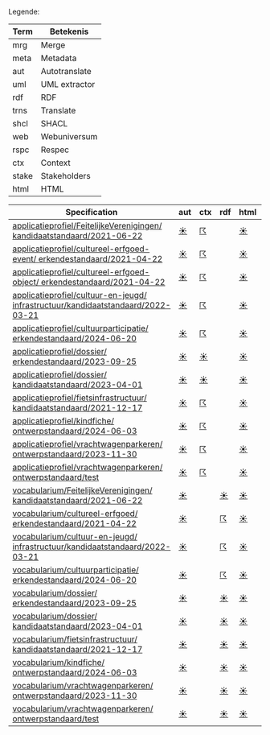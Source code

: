 Legende:

| Term | Betekenis |
| --- | --- |
| mrg | Merge |
| meta | Metadata |
| aut | Autotranslate |
| uml | UML extractor |
| rdf | RDF |
| trns | Translate |
| shcl | SHACL |
| web | Webuniversum |
| rspc | Respec |
| ctx | Context |
| stake | Stakeholders |
| html | HTML |

| Specification | aut | ctx | rdf | html | rspc | shcl | web | uml | mrg | trns | meta | stake |
| --- | --- | --- | --- | --- | --- | --- | --- | --- | --- | --- | --- | --- |
| [applicatieprofiel/FeitelijkeVerenigingen/ kandidaatstandaard/2021-06-22](/report4/doc/applicatieprofiel/FeitelijkeVerenigingen/kandidaatstandaard/2021-06-22) | [&#9728;](/report4/doc/applicatieprofiel/FeitelijkeVerenigingen/kandidaatstandaard/2021-06-22/autotranslate.report.md)| [&#9736;](/report4/doc/applicatieprofiel/FeitelijkeVerenigingen/kandidaatstandaard/2021-06-22/generator-jsonld-context.report.md)| | [&#9728;](/report4/doc/applicatieprofiel/FeitelijkeVerenigingen/kandidaatstandaard/2021-06-22/generator-html.report.md)| [&#9728;](/report4/doc/applicatieprofiel/FeitelijkeVerenigingen/kandidaatstandaard/2021-06-22/generator-respec.report.md)| [&#9736;](/report4/doc/applicatieprofiel/FeitelijkeVerenigingen/kandidaatstandaard/2021-06-22/generator-shacl.report.md)| [&#9728;](/report4/doc/applicatieprofiel/FeitelijkeVerenigingen/kandidaatstandaard/2021-06-22/generator-webuniversum-json.report.md)| [&#9729;](/report4/doc/applicatieprofiel/FeitelijkeVerenigingen/kandidaatstandaard/2021-06-22/oslo-converter-ea.report.md)| [&#9728;](/report4/doc/applicatieprofiel/FeitelijkeVerenigingen/kandidaatstandaard/2021-06-22/merge.report.md)| [&#9729;](/report4/doc/applicatieprofiel/FeitelijkeVerenigingen/kandidaatstandaard/2021-06-22/translate.report.md)| [&#9728;](/report4/doc/applicatieprofiel/FeitelijkeVerenigingen/kandidaatstandaard/2021-06-22/metadata.report.md)| [&#9728;](/report4/doc/applicatieprofiel/FeitelijkeVerenigingen/kandidaatstandaard/2021-06-22/oslo-stakeholders-converter.report.md)|
| [applicatieprofiel/cultureel-erfgoed-event/ erkendestandaard/2021-04-22](/report4/doc/applicatieprofiel/cultureel-erfgoed-event/erkendestandaard/2021-04-22) | [&#9728;](/report4/doc/applicatieprofiel/cultureel-erfgoed-event/erkendestandaard/2021-04-22/autotranslate.report.md)| [&#9736;](/report4/doc/applicatieprofiel/cultureel-erfgoed-event/erkendestandaard/2021-04-22/generator-jsonld-context.report.md)| | [&#9728;](/report4/doc/applicatieprofiel/cultureel-erfgoed-event/erkendestandaard/2021-04-22/generator-html.report.md)| [&#9736;](/report4/doc/applicatieprofiel/cultureel-erfgoed-event/erkendestandaard/2021-04-22/generator-respec.report.md)| [&#9736;](/report4/doc/applicatieprofiel/cultureel-erfgoed-event/erkendestandaard/2021-04-22/generator-shacl.report.md)| [&#9728;](/report4/doc/applicatieprofiel/cultureel-erfgoed-event/erkendestandaard/2021-04-22/generator-webuniversum-json.report.md)| [&#9729;](/report4/doc/applicatieprofiel/cultureel-erfgoed-event/erkendestandaard/2021-04-22/oslo-converter-ea.report.md)| [&#9728;](/report4/doc/applicatieprofiel/cultureel-erfgoed-event/erkendestandaard/2021-04-22/merge.report.md)| [&#9729;](/report4/doc/applicatieprofiel/cultureel-erfgoed-event/erkendestandaard/2021-04-22/translate.report.md)| [&#9728;](/report4/doc/applicatieprofiel/cultureel-erfgoed-event/erkendestandaard/2021-04-22/metadata.report.md)| [&#9728;](/report4/doc/applicatieprofiel/cultureel-erfgoed-event/erkendestandaard/2021-04-22/oslo-stakeholders-converter.report.md)|
| [applicatieprofiel/cultureel-erfgoed-object/ erkendestandaard/2021-04-22](/report4/doc/applicatieprofiel/cultureel-erfgoed-object/erkendestandaard/2021-04-22) | [&#9728;](/report4/doc/applicatieprofiel/cultureel-erfgoed-object/erkendestandaard/2021-04-22/autotranslate.report.md)| [&#9736;](/report4/doc/applicatieprofiel/cultureel-erfgoed-object/erkendestandaard/2021-04-22/generator-jsonld-context.report.md)| | [&#9728;](/report4/doc/applicatieprofiel/cultureel-erfgoed-object/erkendestandaard/2021-04-22/generator-html.report.md)| [&#9736;](/report4/doc/applicatieprofiel/cultureel-erfgoed-object/erkendestandaard/2021-04-22/generator-respec.report.md)| [&#9728;](/report4/doc/applicatieprofiel/cultureel-erfgoed-object/erkendestandaard/2021-04-22/generator-shacl.report.md)| [&#9728;](/report4/doc/applicatieprofiel/cultureel-erfgoed-object/erkendestandaard/2021-04-22/generator-webuniversum-json.report.md)| [&#9729;](/report4/doc/applicatieprofiel/cultureel-erfgoed-object/erkendestandaard/2021-04-22/oslo-converter-ea.report.md)| [&#9728;](/report4/doc/applicatieprofiel/cultureel-erfgoed-object/erkendestandaard/2021-04-22/merge.report.md)| [&#9729;](/report4/doc/applicatieprofiel/cultureel-erfgoed-object/erkendestandaard/2021-04-22/translate.report.md)| [&#9728;](/report4/doc/applicatieprofiel/cultureel-erfgoed-object/erkendestandaard/2021-04-22/metadata.report.md)| [&#9728;](/report4/doc/applicatieprofiel/cultureel-erfgoed-object/erkendestandaard/2021-04-22/oslo-stakeholders-converter.report.md)|
| [applicatieprofiel/cultuur-en-jeugd/ infrastructuur/kandidaatstandaard/2022-03-21](/report4/doc/applicatieprofiel/cultuur-en-jeugd/infrastructuur/kandidaatstandaard/2022-03-21) | [&#9728;](/report4/doc/applicatieprofiel/cultuur-en-jeugd/infrastructuur/kandidaatstandaard/2022-03-21/autotranslate.report.md)| [&#9736;](/report4/doc/applicatieprofiel/cultuur-en-jeugd/infrastructuur/kandidaatstandaard/2022-03-21/generator-jsonld-context.report.md)| | [&#9728;](/report4/doc/applicatieprofiel/cultuur-en-jeugd/infrastructuur/kandidaatstandaard/2022-03-21/generator-html.report.md)| [&#9736;](/report4/doc/applicatieprofiel/cultuur-en-jeugd/infrastructuur/kandidaatstandaard/2022-03-21/generator-respec.report.md)| [&#9736;](/report4/doc/applicatieprofiel/cultuur-en-jeugd/infrastructuur/kandidaatstandaard/2022-03-21/generator-shacl.report.md)| [&#9728;](/report4/doc/applicatieprofiel/cultuur-en-jeugd/infrastructuur/kandidaatstandaard/2022-03-21/generator-webuniversum-json.report.md)| [&#9729;](/report4/doc/applicatieprofiel/cultuur-en-jeugd/infrastructuur/kandidaatstandaard/2022-03-21/oslo-converter-ea.report.md)| [&#9728;](/report4/doc/applicatieprofiel/cultuur-en-jeugd/infrastructuur/kandidaatstandaard/2022-03-21/merge.report.md)| [&#9729;](/report4/doc/applicatieprofiel/cultuur-en-jeugd/infrastructuur/kandidaatstandaard/2022-03-21/translate.report.md)| [&#9728;](/report4/doc/applicatieprofiel/cultuur-en-jeugd/infrastructuur/kandidaatstandaard/2022-03-21/metadata.report.md)| [&#9728;](/report4/doc/applicatieprofiel/cultuur-en-jeugd/infrastructuur/kandidaatstandaard/2022-03-21/oslo-stakeholders-converter.report.md)|
| [applicatieprofiel/cultuurparticipatie/ erkendestandaard/2024-06-20](/report4/doc/applicatieprofiel/cultuurparticipatie/erkendestandaard/2024-06-20) | [&#9728;](/report4/doc/applicatieprofiel/cultuurparticipatie/erkendestandaard/2024-06-20/autotranslate.report.md)| [&#9736;](/report4/doc/applicatieprofiel/cultuurparticipatie/erkendestandaard/2024-06-20/generator-jsonld-context.report.md)| | [&#9728;](/report4/doc/applicatieprofiel/cultuurparticipatie/erkendestandaard/2024-06-20/generator-html.report.md)| [&#9728;](/report4/doc/applicatieprofiel/cultuurparticipatie/erkendestandaard/2024-06-20/generator-respec.report.md)| [&#9736;](/report4/doc/applicatieprofiel/cultuurparticipatie/erkendestandaard/2024-06-20/generator-shacl.report.md)| [&#9728;](/report4/doc/applicatieprofiel/cultuurparticipatie/erkendestandaard/2024-06-20/generator-webuniversum-json.report.md)| [&#9729;](/report4/doc/applicatieprofiel/cultuurparticipatie/erkendestandaard/2024-06-20/oslo-converter-ea.report.md)| [&#9728;](/report4/doc/applicatieprofiel/cultuurparticipatie/erkendestandaard/2024-06-20/merge.report.md)| [&#9729;](/report4/doc/applicatieprofiel/cultuurparticipatie/erkendestandaard/2024-06-20/translate.report.md)| [&#9728;](/report4/doc/applicatieprofiel/cultuurparticipatie/erkendestandaard/2024-06-20/metadata.report.md)| [&#9728;](/report4/doc/applicatieprofiel/cultuurparticipatie/erkendestandaard/2024-06-20/oslo-stakeholders-converter.report.md)|
| [applicatieprofiel/dossier/ erkendestandaard/2023-09-25](/report4/doc/applicatieprofiel/dossier/erkendestandaard/2023-09-25) | [&#9728;](/report4/doc/applicatieprofiel/dossier/erkendestandaard/2023-09-25/autotranslate.report.md)| [&#9728;](/report4/doc/applicatieprofiel/dossier/erkendestandaard/2023-09-25/generator-jsonld-context.report.md)| | [&#9728;](/report4/doc/applicatieprofiel/dossier/erkendestandaard/2023-09-25/generator-html.report.md)| [&#9728;](/report4/doc/applicatieprofiel/dossier/erkendestandaard/2023-09-25/generator-respec.report.md)| [&#9728;](/report4/doc/applicatieprofiel/dossier/erkendestandaard/2023-09-25/generator-shacl.report.md)| [&#9728;](/report4/doc/applicatieprofiel/dossier/erkendestandaard/2023-09-25/generator-webuniversum-json.report.md)| [&#9729;](/report4/doc/applicatieprofiel/dossier/erkendestandaard/2023-09-25/oslo-converter-ea.report.md)| [&#9728;](/report4/doc/applicatieprofiel/dossier/erkendestandaard/2023-09-25/merge.report.md)| [&#9729;](/report4/doc/applicatieprofiel/dossier/erkendestandaard/2023-09-25/translate.report.md)| [&#9728;](/report4/doc/applicatieprofiel/dossier/erkendestandaard/2023-09-25/metadata.report.md)| [&#9728;](/report4/doc/applicatieprofiel/dossier/erkendestandaard/2023-09-25/oslo-stakeholders-converter.report.md)|
| [applicatieprofiel/dossier/ kandidaatstandaard/2023-04-01](/report4/doc/applicatieprofiel/dossier/kandidaatstandaard/2023-04-01) | [&#9728;](/report4/doc/applicatieprofiel/dossier/kandidaatstandaard/2023-04-01/autotranslate.report.md)| [&#9728;](/report4/doc/applicatieprofiel/dossier/kandidaatstandaard/2023-04-01/generator-jsonld-context.report.md)| | [&#9728;](/report4/doc/applicatieprofiel/dossier/kandidaatstandaard/2023-04-01/generator-html.report.md)| [&#9728;](/report4/doc/applicatieprofiel/dossier/kandidaatstandaard/2023-04-01/generator-respec.report.md)| [&#9728;](/report4/doc/applicatieprofiel/dossier/kandidaatstandaard/2023-04-01/generator-shacl.report.md)| [&#9728;](/report4/doc/applicatieprofiel/dossier/kandidaatstandaard/2023-04-01/generator-webuniversum-json.report.md)| [&#9729;](/report4/doc/applicatieprofiel/dossier/kandidaatstandaard/2023-04-01/oslo-converter-ea.report.md)| [&#9728;](/report4/doc/applicatieprofiel/dossier/kandidaatstandaard/2023-04-01/merge.report.md)| [&#9729;](/report4/doc/applicatieprofiel/dossier/kandidaatstandaard/2023-04-01/translate.report.md)| [&#9728;](/report4/doc/applicatieprofiel/dossier/kandidaatstandaard/2023-04-01/metadata.report.md)| [&#9728;](/report4/doc/applicatieprofiel/dossier/kandidaatstandaard/2023-04-01/oslo-stakeholders-converter.report.md)|
| [applicatieprofiel/fietsinfrastructuur/ kandidaatstandaard/2021-12-17](/report4/doc/applicatieprofiel/fietsinfrastructuur/kandidaatstandaard/2021-12-17) | [&#9728;](/report4/doc/applicatieprofiel/fietsinfrastructuur/kandidaatstandaard/2021-12-17/autotranslate.report.md)| [&#9736;](/report4/doc/applicatieprofiel/fietsinfrastructuur/kandidaatstandaard/2021-12-17/generator-jsonld-context.report.md)| | [&#9728;](/report4/doc/applicatieprofiel/fietsinfrastructuur/kandidaatstandaard/2021-12-17/generator-html.report.md)| [&#9728;](/report4/doc/applicatieprofiel/fietsinfrastructuur/kandidaatstandaard/2021-12-17/generator-respec.report.md)| [&#9728;](/report4/doc/applicatieprofiel/fietsinfrastructuur/kandidaatstandaard/2021-12-17/generator-shacl.report.md)| [&#9728;](/report4/doc/applicatieprofiel/fietsinfrastructuur/kandidaatstandaard/2021-12-17/generator-webuniversum-json.report.md)| [&#9729;](/report4/doc/applicatieprofiel/fietsinfrastructuur/kandidaatstandaard/2021-12-17/oslo-converter-ea.report.md)| [&#9728;](/report4/doc/applicatieprofiel/fietsinfrastructuur/kandidaatstandaard/2021-12-17/merge.report.md)| [&#9729;](/report4/doc/applicatieprofiel/fietsinfrastructuur/kandidaatstandaard/2021-12-17/translate.report.md)| [&#9728;](/report4/doc/applicatieprofiel/fietsinfrastructuur/kandidaatstandaard/2021-12-17/metadata.report.md)| [&#9728;](/report4/doc/applicatieprofiel/fietsinfrastructuur/kandidaatstandaard/2021-12-17/oslo-stakeholders-converter.report.md)|
| [applicatieprofiel/kindfiche/ ontwerpstandaard/2024-06-03](/report4/doc/applicatieprofiel/kindfiche/ontwerpstandaard/2024-06-03) | [&#9728;](/report4/doc/applicatieprofiel/kindfiche/ontwerpstandaard/2024-06-03/autotranslate.report.md)| [&#9736;](/report4/doc/applicatieprofiel/kindfiche/ontwerpstandaard/2024-06-03/generator-jsonld-context.report.md)| | [&#9728;](/report4/doc/applicatieprofiel/kindfiche/ontwerpstandaard/2024-06-03/generator-html.report.md)| [&#9736;](/report4/doc/applicatieprofiel/kindfiche/ontwerpstandaard/2024-06-03/generator-respec.report.md)| [&#9736;](/report4/doc/applicatieprofiel/kindfiche/ontwerpstandaard/2024-06-03/generator-shacl.report.md)| [&#9728;](/report4/doc/applicatieprofiel/kindfiche/ontwerpstandaard/2024-06-03/generator-webuniversum-json.report.md)| [&#9729;](/report4/doc/applicatieprofiel/kindfiche/ontwerpstandaard/2024-06-03/oslo-converter-ea.report.md)| [&#9728;](/report4/doc/applicatieprofiel/kindfiche/ontwerpstandaard/2024-06-03/merge.report.md)| [&#9729;](/report4/doc/applicatieprofiel/kindfiche/ontwerpstandaard/2024-06-03/translate.report.md)| [&#9728;](/report4/doc/applicatieprofiel/kindfiche/ontwerpstandaard/2024-06-03/metadata.report.md)| [&#9728;](/report4/doc/applicatieprofiel/kindfiche/ontwerpstandaard/2024-06-03/oslo-stakeholders-converter.report.md)|
| [applicatieprofiel/vrachtwagenparkeren/ ontwerpstandaard/2023-11-30](/report4/doc/applicatieprofiel/vrachtwagenparkeren/ontwerpstandaard/2023-11-30) | [&#9728;](/report4/doc/applicatieprofiel/vrachtwagenparkeren/ontwerpstandaard/2023-11-30/autotranslate.report.md)| [&#9736;](/report4/doc/applicatieprofiel/vrachtwagenparkeren/ontwerpstandaard/2023-11-30/generator-jsonld-context.report.md)| | [&#9728;](/report4/doc/applicatieprofiel/vrachtwagenparkeren/ontwerpstandaard/2023-11-30/generator-html.report.md)| [&#9736;](/report4/doc/applicatieprofiel/vrachtwagenparkeren/ontwerpstandaard/2023-11-30/generator-respec.report.md)| [&#9736;](/report4/doc/applicatieprofiel/vrachtwagenparkeren/ontwerpstandaard/2023-11-30/generator-shacl.report.md)| [&#9728;](/report4/doc/applicatieprofiel/vrachtwagenparkeren/ontwerpstandaard/2023-11-30/generator-webuniversum-json.report.md)| [&#9729;](/report4/doc/applicatieprofiel/vrachtwagenparkeren/ontwerpstandaard/2023-11-30/oslo-converter-ea.report.md)| [&#9728;](/report4/doc/applicatieprofiel/vrachtwagenparkeren/ontwerpstandaard/2023-11-30/merge.report.md)| [&#9729;](/report4/doc/applicatieprofiel/vrachtwagenparkeren/ontwerpstandaard/2023-11-30/translate.report.md)| [&#9729;](/report4/doc/applicatieprofiel/vrachtwagenparkeren/ontwerpstandaard/2023-11-30/metadata.report.md)| [&#9728;](/report4/doc/applicatieprofiel/vrachtwagenparkeren/ontwerpstandaard/2023-11-30/oslo-stakeholders-converter.report.md)|
| [applicatieprofiel/vrachtwagenparkeren/ ontwerpstandaard/test](/report4/doc/applicatieprofiel/vrachtwagenparkeren/ontwerpstandaard/test) | [&#9728;](/report4/doc/applicatieprofiel/vrachtwagenparkeren/ontwerpstandaard/test/autotranslate.report.md)| [&#9736;](/report4/doc/applicatieprofiel/vrachtwagenparkeren/ontwerpstandaard/test/generator-jsonld-context.report.md)| | [&#9728;](/report4/doc/applicatieprofiel/vrachtwagenparkeren/ontwerpstandaard/test/generator-html.report.md)| [&#9736;](/report4/doc/applicatieprofiel/vrachtwagenparkeren/ontwerpstandaard/test/generator-respec.report.md)| [&#9736;](/report4/doc/applicatieprofiel/vrachtwagenparkeren/ontwerpstandaard/test/generator-shacl.report.md)| [&#9728;](/report4/doc/applicatieprofiel/vrachtwagenparkeren/ontwerpstandaard/test/generator-webuniversum-json.report.md)| [&#9729;](/report4/doc/applicatieprofiel/vrachtwagenparkeren/ontwerpstandaard/test/oslo-converter-ea.report.md)| [&#9728;](/report4/doc/applicatieprofiel/vrachtwagenparkeren/ontwerpstandaard/test/merge.report.md)| [&#9729;](/report4/doc/applicatieprofiel/vrachtwagenparkeren/ontwerpstandaard/test/translate.report.md)| [&#9729;](/report4/doc/applicatieprofiel/vrachtwagenparkeren/ontwerpstandaard/test/metadata.report.md)| [&#9728;](/report4/doc/applicatieprofiel/vrachtwagenparkeren/ontwerpstandaard/test/oslo-stakeholders-converter.report.md)|
| [vocabularium/FeitelijkeVerenigingen/ kandidaatstandaard/2021-06-22](/report4/doc/vocabularium/FeitelijkeVerenigingen/kandidaatstandaard/2021-06-22) | [&#9728;](/report4/doc/vocabularium/FeitelijkeVerenigingen/kandidaatstandaard/2021-06-22/autotranslate.report.md)| | [&#9728;](/report4/doc/vocabularium/FeitelijkeVerenigingen/kandidaatstandaard/2021-06-22/generator-rdf.report.md)| [&#9728;](/report4/doc/vocabularium/FeitelijkeVerenigingen/kandidaatstandaard/2021-06-22/generator-html.report.md)| [&#9728;](/report4/doc/vocabularium/FeitelijkeVerenigingen/kandidaatstandaard/2021-06-22/generator-respec.report.md)| | [&#9728;](/report4/doc/vocabularium/FeitelijkeVerenigingen/kandidaatstandaard/2021-06-22/generator-webuniversum-json.report.md)| [&#9729;](/report4/doc/vocabularium/FeitelijkeVerenigingen/kandidaatstandaard/2021-06-22/oslo-converter-ea.report.md)| [&#9728;](/report4/doc/vocabularium/FeitelijkeVerenigingen/kandidaatstandaard/2021-06-22/merge.report.md)| [&#9729;](/report4/doc/vocabularium/FeitelijkeVerenigingen/kandidaatstandaard/2021-06-22/translate.report.md)| [&#9728;](/report4/doc/vocabularium/FeitelijkeVerenigingen/kandidaatstandaard/2021-06-22/metadata.report.md)| [&#9728;](/report4/doc/vocabularium/FeitelijkeVerenigingen/kandidaatstandaard/2021-06-22/oslo-stakeholders-converter.report.md)|
| [vocabularium/cultureel-erfgoed/ erkendestandaard/2021-04-22](/report4/doc/vocabularium/cultureel-erfgoed/erkendestandaard/2021-04-22) | [&#9728;](/report4/doc/vocabularium/cultureel-erfgoed/erkendestandaard/2021-04-22/autotranslate.report.md)| | [&#9736;](/report4/doc/vocabularium/cultureel-erfgoed/erkendestandaard/2021-04-22/generator-rdf.report.md)| [&#9728;](/report4/doc/vocabularium/cultureel-erfgoed/erkendestandaard/2021-04-22/generator-html.report.md)| [&#9728;](/report4/doc/vocabularium/cultureel-erfgoed/erkendestandaard/2021-04-22/generator-respec.report.md)| | [&#9728;](/report4/doc/vocabularium/cultureel-erfgoed/erkendestandaard/2021-04-22/generator-webuniversum-json.report.md)| [&#9729;](/report4/doc/vocabularium/cultureel-erfgoed/erkendestandaard/2021-04-22/oslo-converter-ea.report.md)| [&#9728;](/report4/doc/vocabularium/cultureel-erfgoed/erkendestandaard/2021-04-22/merge.report.md)| [&#9729;](/report4/doc/vocabularium/cultureel-erfgoed/erkendestandaard/2021-04-22/translate.report.md)| [&#9728;](/report4/doc/vocabularium/cultureel-erfgoed/erkendestandaard/2021-04-22/metadata.report.md)| [&#9728;](/report4/doc/vocabularium/cultureel-erfgoed/erkendestandaard/2021-04-22/oslo-stakeholders-converter.report.md)|
| [vocabularium/cultuur-en-jeugd/ infrastructuur/kandidaatstandaard/2022-03-21](/report4/doc/vocabularium/cultuur-en-jeugd/infrastructuur/kandidaatstandaard/2022-03-21) | [&#9728;](/report4/doc/vocabularium/cultuur-en-jeugd/infrastructuur/kandidaatstandaard/2022-03-21/autotranslate.report.md)| | [&#9736;](/report4/doc/vocabularium/cultuur-en-jeugd/infrastructuur/kandidaatstandaard/2022-03-21/generator-rdf.report.md)| [&#9728;](/report4/doc/vocabularium/cultuur-en-jeugd/infrastructuur/kandidaatstandaard/2022-03-21/generator-html.report.md)| [&#9728;](/report4/doc/vocabularium/cultuur-en-jeugd/infrastructuur/kandidaatstandaard/2022-03-21/generator-respec.report.md)| | [&#9728;](/report4/doc/vocabularium/cultuur-en-jeugd/infrastructuur/kandidaatstandaard/2022-03-21/generator-webuniversum-json.report.md)| [&#9729;](/report4/doc/vocabularium/cultuur-en-jeugd/infrastructuur/kandidaatstandaard/2022-03-21/oslo-converter-ea.report.md)| [&#9728;](/report4/doc/vocabularium/cultuur-en-jeugd/infrastructuur/kandidaatstandaard/2022-03-21/merge.report.md)| [&#9729;](/report4/doc/vocabularium/cultuur-en-jeugd/infrastructuur/kandidaatstandaard/2022-03-21/translate.report.md)| [&#9728;](/report4/doc/vocabularium/cultuur-en-jeugd/infrastructuur/kandidaatstandaard/2022-03-21/metadata.report.md)| [&#9728;](/report4/doc/vocabularium/cultuur-en-jeugd/infrastructuur/kandidaatstandaard/2022-03-21/oslo-stakeholders-converter.report.md)|
| [vocabularium/cultuurparticipatie/ erkendestandaard/2024-06-20](/report4/doc/vocabularium/cultuurparticipatie/erkendestandaard/2024-06-20) | [&#9728;](/report4/doc/vocabularium/cultuurparticipatie/erkendestandaard/2024-06-20/autotranslate.report.md)| | [&#9736;](/report4/doc/vocabularium/cultuurparticipatie/erkendestandaard/2024-06-20/generator-rdf.report.md)| [&#9728;](/report4/doc/vocabularium/cultuurparticipatie/erkendestandaard/2024-06-20/generator-html.report.md)| [&#9728;](/report4/doc/vocabularium/cultuurparticipatie/erkendestandaard/2024-06-20/generator-respec.report.md)| | [&#9728;](/report4/doc/vocabularium/cultuurparticipatie/erkendestandaard/2024-06-20/generator-webuniversum-json.report.md)| [&#9729;](/report4/doc/vocabularium/cultuurparticipatie/erkendestandaard/2024-06-20/oslo-converter-ea.report.md)| [&#9728;](/report4/doc/vocabularium/cultuurparticipatie/erkendestandaard/2024-06-20/merge.report.md)| [&#9729;](/report4/doc/vocabularium/cultuurparticipatie/erkendestandaard/2024-06-20/translate.report.md)| [&#9728;](/report4/doc/vocabularium/cultuurparticipatie/erkendestandaard/2024-06-20/metadata.report.md)| [&#9728;](/report4/doc/vocabularium/cultuurparticipatie/erkendestandaard/2024-06-20/oslo-stakeholders-converter.report.md)|
| [vocabularium/dossier/ erkendestandaard/2023-09-25](/report4/doc/vocabularium/dossier/erkendestandaard/2023-09-25) | [&#9728;](/report4/doc/vocabularium/dossier/erkendestandaard/2023-09-25/autotranslate.report.md)| | [&#9728;](/report4/doc/vocabularium/dossier/erkendestandaard/2023-09-25/generator-rdf.report.md)| [&#9728;](/report4/doc/vocabularium/dossier/erkendestandaard/2023-09-25/generator-html.report.md)| [&#9728;](/report4/doc/vocabularium/dossier/erkendestandaard/2023-09-25/generator-respec.report.md)| | [&#9728;](/report4/doc/vocabularium/dossier/erkendestandaard/2023-09-25/generator-webuniversum-json.report.md)| [&#9729;](/report4/doc/vocabularium/dossier/erkendestandaard/2023-09-25/oslo-converter-ea.report.md)| [&#9728;](/report4/doc/vocabularium/dossier/erkendestandaard/2023-09-25/merge.report.md)| [&#9729;](/report4/doc/vocabularium/dossier/erkendestandaard/2023-09-25/translate.report.md)| [&#9728;](/report4/doc/vocabularium/dossier/erkendestandaard/2023-09-25/metadata.report.md)| [&#9728;](/report4/doc/vocabularium/dossier/erkendestandaard/2023-09-25/oslo-stakeholders-converter.report.md)|
| [vocabularium/dossier/ kandidaatstandaard/2023-04-01](/report4/doc/vocabularium/dossier/kandidaatstandaard/2023-04-01) | [&#9728;](/report4/doc/vocabularium/dossier/kandidaatstandaard/2023-04-01/autotranslate.report.md)| | [&#9728;](/report4/doc/vocabularium/dossier/kandidaatstandaard/2023-04-01/generator-rdf.report.md)| [&#9728;](/report4/doc/vocabularium/dossier/kandidaatstandaard/2023-04-01/generator-html.report.md)| [&#9728;](/report4/doc/vocabularium/dossier/kandidaatstandaard/2023-04-01/generator-respec.report.md)| | [&#9728;](/report4/doc/vocabularium/dossier/kandidaatstandaard/2023-04-01/generator-webuniversum-json.report.md)| [&#9729;](/report4/doc/vocabularium/dossier/kandidaatstandaard/2023-04-01/oslo-converter-ea.report.md)| [&#9728;](/report4/doc/vocabularium/dossier/kandidaatstandaard/2023-04-01/merge.report.md)| [&#9729;](/report4/doc/vocabularium/dossier/kandidaatstandaard/2023-04-01/translate.report.md)| [&#9728;](/report4/doc/vocabularium/dossier/kandidaatstandaard/2023-04-01/metadata.report.md)| [&#9728;](/report4/doc/vocabularium/dossier/kandidaatstandaard/2023-04-01/oslo-stakeholders-converter.report.md)|
| [vocabularium/fietsinfrastructuur/ kandidaatstandaard/2021-12-17](/report4/doc/vocabularium/fietsinfrastructuur/kandidaatstandaard/2021-12-17) | [&#9728;](/report4/doc/vocabularium/fietsinfrastructuur/kandidaatstandaard/2021-12-17/autotranslate.report.md)| | [&#9728;](/report4/doc/vocabularium/fietsinfrastructuur/kandidaatstandaard/2021-12-17/generator-rdf.report.md)| [&#9728;](/report4/doc/vocabularium/fietsinfrastructuur/kandidaatstandaard/2021-12-17/generator-html.report.md)| [&#9728;](/report4/doc/vocabularium/fietsinfrastructuur/kandidaatstandaard/2021-12-17/generator-respec.report.md)| | [&#9728;](/report4/doc/vocabularium/fietsinfrastructuur/kandidaatstandaard/2021-12-17/generator-webuniversum-json.report.md)| [&#9729;](/report4/doc/vocabularium/fietsinfrastructuur/kandidaatstandaard/2021-12-17/oslo-converter-ea.report.md)| [&#9728;](/report4/doc/vocabularium/fietsinfrastructuur/kandidaatstandaard/2021-12-17/merge.report.md)| [&#9729;](/report4/doc/vocabularium/fietsinfrastructuur/kandidaatstandaard/2021-12-17/translate.report.md)| [&#9728;](/report4/doc/vocabularium/fietsinfrastructuur/kandidaatstandaard/2021-12-17/metadata.report.md)| [&#9728;](/report4/doc/vocabularium/fietsinfrastructuur/kandidaatstandaard/2021-12-17/oslo-stakeholders-converter.report.md)|
| [vocabularium/kindfiche/ ontwerpstandaard/2024-06-03](/report4/doc/vocabularium/kindfiche/ontwerpstandaard/2024-06-03) | [&#9728;](/report4/doc/vocabularium/kindfiche/ontwerpstandaard/2024-06-03/autotranslate.report.md)| | [&#9728;](/report4/doc/vocabularium/kindfiche/ontwerpstandaard/2024-06-03/generator-rdf.report.md)| [&#9728;](/report4/doc/vocabularium/kindfiche/ontwerpstandaard/2024-06-03/generator-html.report.md)| [&#9728;](/report4/doc/vocabularium/kindfiche/ontwerpstandaard/2024-06-03/generator-respec.report.md)| | [&#9728;](/report4/doc/vocabularium/kindfiche/ontwerpstandaard/2024-06-03/generator-webuniversum-json.report.md)| [&#9729;](/report4/doc/vocabularium/kindfiche/ontwerpstandaard/2024-06-03/oslo-converter-ea.report.md)| [&#9728;](/report4/doc/vocabularium/kindfiche/ontwerpstandaard/2024-06-03/merge.report.md)| [&#9729;](/report4/doc/vocabularium/kindfiche/ontwerpstandaard/2024-06-03/translate.report.md)| [&#9728;](/report4/doc/vocabularium/kindfiche/ontwerpstandaard/2024-06-03/metadata.report.md)| [&#9728;](/report4/doc/vocabularium/kindfiche/ontwerpstandaard/2024-06-03/oslo-stakeholders-converter.report.md)|
| [vocabularium/vrachtwagenparkeren/ ontwerpstandaard/2023-11-30](/report4/doc/vocabularium/vrachtwagenparkeren/ontwerpstandaard/2023-11-30) | [&#9728;](/report4/doc/vocabularium/vrachtwagenparkeren/ontwerpstandaard/2023-11-30/autotranslate.report.md)| | [&#9728;](/report4/doc/vocabularium/vrachtwagenparkeren/ontwerpstandaard/2023-11-30/generator-rdf.report.md)| [&#9728;](/report4/doc/vocabularium/vrachtwagenparkeren/ontwerpstandaard/2023-11-30/generator-html.report.md)| [&#9728;](/report4/doc/vocabularium/vrachtwagenparkeren/ontwerpstandaard/2023-11-30/generator-respec.report.md)| | [&#9728;](/report4/doc/vocabularium/vrachtwagenparkeren/ontwerpstandaard/2023-11-30/generator-webuniversum-json.report.md)| [&#9729;](/report4/doc/vocabularium/vrachtwagenparkeren/ontwerpstandaard/2023-11-30/oslo-converter-ea.report.md)| [&#9728;](/report4/doc/vocabularium/vrachtwagenparkeren/ontwerpstandaard/2023-11-30/merge.report.md)| [&#9729;](/report4/doc/vocabularium/vrachtwagenparkeren/ontwerpstandaard/2023-11-30/translate.report.md)| [&#9729;](/report4/doc/vocabularium/vrachtwagenparkeren/ontwerpstandaard/2023-11-30/metadata.report.md)| [&#9728;](/report4/doc/vocabularium/vrachtwagenparkeren/ontwerpstandaard/2023-11-30/oslo-stakeholders-converter.report.md)|
| [vocabularium/vrachtwagenparkeren/ ontwerpstandaard/test](/report4/doc/vocabularium/vrachtwagenparkeren/ontwerpstandaard/test) | [&#9728;](/report4/doc/vocabularium/vrachtwagenparkeren/ontwerpstandaard/test/autotranslate.report.md)| | [&#9728;](/report4/doc/vocabularium/vrachtwagenparkeren/ontwerpstandaard/test/generator-rdf.report.md)| [&#9728;](/report4/doc/vocabularium/vrachtwagenparkeren/ontwerpstandaard/test/generator-html.report.md)| [&#9728;](/report4/doc/vocabularium/vrachtwagenparkeren/ontwerpstandaard/test/generator-respec.report.md)| | [&#9728;](/report4/doc/vocabularium/vrachtwagenparkeren/ontwerpstandaard/test/generator-webuniversum-json.report.md)| [&#9729;](/report4/doc/vocabularium/vrachtwagenparkeren/ontwerpstandaard/test/oslo-converter-ea.report.md)| [&#9728;](/report4/doc/vocabularium/vrachtwagenparkeren/ontwerpstandaard/test/merge.report.md)| [&#9729;](/report4/doc/vocabularium/vrachtwagenparkeren/ontwerpstandaard/test/translate.report.md)| [&#9729;](/report4/doc/vocabularium/vrachtwagenparkeren/ontwerpstandaard/test/metadata.report.md)| [&#9728;](/report4/doc/vocabularium/vrachtwagenparkeren/ontwerpstandaard/test/oslo-stakeholders-converter.report.md)|

